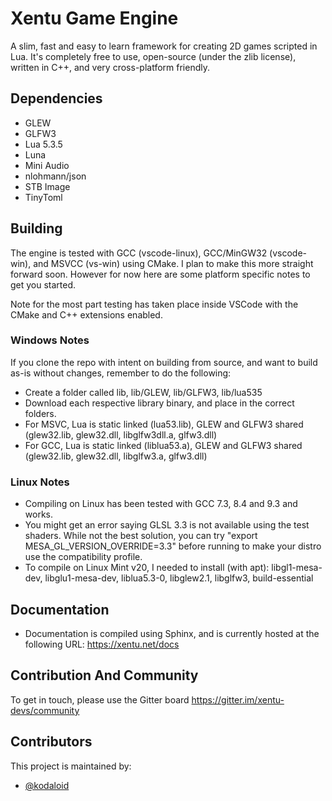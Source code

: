 # Xentu Game Engine

A slim, fast and easy to learn framework for creating 2D games scripted in Lua.
It's completely free to use, open-source (under the zlib license), written in
C++, and very cross-platform friendly.

## Dependencies

- GLEW
- GLFW3
- Lua 5.3.5
- Luna
- Mini Audio
- nlohmann/json
- STB Image
- TinyToml

## Building

The engine is tested with GCC (vscode-linux), GCC/MinGW32 (vscode-win), and
MSVCC (vs-win) using CMake. I plan to make this more straight forward soon.
However for now here are some platform specific notes to get you started.

Note for the most part testing has taken place inside VSCode with the CMake and
C++ extensions enabled.

### Windows Notes

If you clone the repo with intent on building from source, and want to build
as-is without changes, remember to do the following:
- Create a folder called lib, lib/GLEW, lib/GLFW3, lib/lua535
- Download each respective library binary, and place in the correct folders.
- For MSVC, Lua is static linked (lua53.lib), GLEW and GLFW3 shared (glew32.lib, glew32.dll, libglfw3dll.a,  glfw3.dll)
- For GCC, Lua is static linked (liblua53.a), GLEW and GLFW3 shared (glew32.lib, glew32.dll, libglfw3.a, glfw3.dll)

### Linux Notes

- Compiling on Linux has been tested with GCC 7.3, 8.4 and 9.3 and works.
- You might get an error saying GLSL 3.3 is not available using the test shaders.
  While not the best solution, you can try "export MESA_GL_VERSION_OVERRIDE=3.3"
  before running to make your distro use the compatibility profile.
- To compile on Linux Mint v20, I needed to install (with apt): libgl1-mesa-dev,
  libglu1-mesa-dev, liblua5.3-0, libglew2.1, libglfw3, build-essential

## Documentation

- Documentation is compiled using Sphinx, and is currently hosted at the following URL: https://xentu.net/docs

## Contribution And Community

To get in touch, please use the Gitter board https://gitter.im/xentu-devs/community


## Contributors

This project is maintained by: 

* [@kodaloid](https://github.com/kodaloid)
